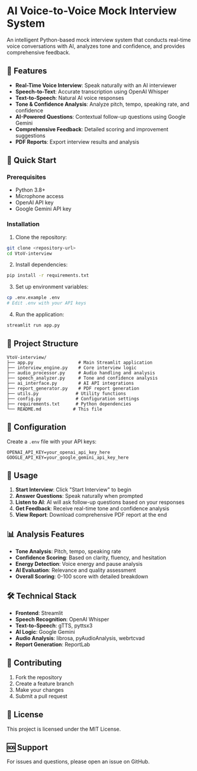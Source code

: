 # AI Voice-to-Voice Mock Interview System

An intelligent Python-based mock interview system that conducts real-time voice conversations with AI, analyzes tone and confidence, and provides comprehensive feedback.

## 🎯 Features

- **Real-Time Voice Interview**: Speak naturally with an AI interviewer
- **Speech-to-Text**: Accurate transcription using OpenAI Whisper
- **Text-to-Speech**: Natural AI voice responses
- **Tone & Confidence Analysis**: Analyze pitch, tempo, speaking rate, and confidence
- **AI-Powered Questions**: Contextual follow-up questions using Google Gemini
- **Comprehensive Feedback**: Detailed scoring and improvement suggestions
- **PDF Reports**: Export interview results and analysis

## 🚀 Quick Start

### Prerequisites
- Python 3.8+
- Microphone access
- OpenAI API key
- Google Gemini API key

### Installation

1. Clone the repository:
```bash
git clone <repository-url>
cd VtoV-interview
```

2. Install dependencies:
```bash
pip install -r requirements.txt
```

3. Set up environment variables:
```bash
cp .env.example .env
# Edit .env with your API keys
```

4. Run the application:
```bash
streamlit run app.py
```

## 📁 Project Structure

```
VtoV-interview/
├── app.py                 # Main Streamlit application
├── interview_engine.py    # Core interview logic
├── audio_processor.py     # Audio handling and analysis
├── speech_analyzer.py     # Tone and confidence analysis
├── ai_interface.py        # AI API integrations
├── report_generator.py    # PDF report generation
├── utils.py              # Utility functions
├── config.py             # Configuration settings
├── requirements.txt      # Python dependencies
└── README.md            # This file
```

## 🔧 Configuration

Create a `.env` file with your API keys:

```env
OPENAI_API_KEY=your_openai_api_key_here
GOOGLE_API_KEY=your_google_gemini_api_key_here
```

## 🎤 Usage

1. **Start Interview**: Click "Start Interview" to begin
2. **Answer Questions**: Speak naturally when prompted
3. **Listen to AI**: AI will ask follow-up questions based on your responses
4. **Get Feedback**: Receive real-time tone and confidence analysis
5. **View Report**: Download comprehensive PDF report at the end

## 📊 Analysis Features

- **Tone Analysis**: Pitch, tempo, speaking rate
- **Confidence Scoring**: Based on clarity, fluency, and hesitation
- **Energy Detection**: Voice energy and pause analysis
- **AI Evaluation**: Relevance and quality assessment
- **Overall Scoring**: 0-100 score with detailed breakdown

## 🛠️ Technical Stack

- **Frontend**: Streamlit
- **Speech Recognition**: OpenAI Whisper
- **Text-to-Speech**: gTTS, pyttsx3
- **AI Logic**: Google Gemini
- **Audio Analysis**: librosa, pyAudioAnalysis, webrtcvad
- **Report Generation**: ReportLab

## 🤝 Contributing

1. Fork the repository
2. Create a feature branch
3. Make your changes
4. Submit a pull request

## 📄 License

This project is licensed under the MIT License.

## 🆘 Support

For issues and questions, please open an issue on GitHub.
